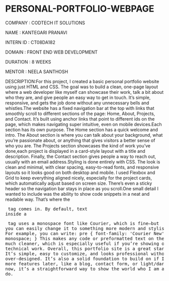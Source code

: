 # PERSONAL-PORTFOLIO-WEBPAGE
COMPANY : CODTECH IT SOLUTIONS

NAME : KANTEGARI PRANAVI

INTERN ID : CT08DA182

DOMAIN : FRONT END WEB DEVELOPMENT

DURATION : 8 WEEKS

MENTOR : NEELA SANTHOSH

DESCRIPTION:For this project, I created a basic personal portfolio website using just HTML and CSS. The goal was to build a clean, one-page layout where a web developer like myself can showcase their work, talk a bit about who they are, and give people an easy way to get in touch. It’s simple, responsive, and gets the job done without any unnecessary bells and whistles.The website has a fixed navigation bar at the top with links that smoothly scroll to different sections of the page: Home, About, Projects, and Contact. It’s built using anchor links that point to different ids on the page, which makes navigating super intuitive, even on mobile devices.Each section has its own purpose. The Home section has a quick welcome and intro. The About section is where you can talk about your background, what you’re passionate about, or anything that gives visitors a better sense of who you are. The Projects section showcases the kind of work you’ve done,each project is displayed in a card-style layout with a title and description. Finally, the Contact section gives people a way to reach out, usually with an email address.Styling is done entirely with CSS. The look is clean and minimal, with clear spacing, easy-to-read fonts, and responsive layouts so it looks good on both desktop and mobile. I used Flexbox and Grid to keep everything aligned nicely, especially for the project cards, which automatically adjust based on screen size. There’s even a sticky header so the navigation bar stays in place as you scroll.One small detail I wanted to include was the ability to show code snippets in a neat and readable way. That’s where the <pre> tag comes in. By default, text inside a <pre> tag uses a monospace font like Courier, which is fine—but you can easily change it to something more modern and stylish using CSS.
For example, you can write:
pre {
  font-family: 'Courier New', Courier, monospace;
}
This makes any code or preformatted text on the site look much cleaner, which is especially useful if you’re showing off any technical work.
Overall, this portfolio site is a great starting point. It’s simple, easy to customize, and looks professional without being over-designed. It’s also a solid foundation to build on if I want to add more features later, like a blog, contact form, or light/dark theme. For now, it’s a straightforward way to show the world who I am and what I do.
